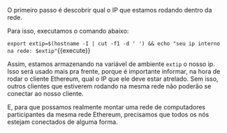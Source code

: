 O primeiro passo é descobrir qual o IP que estamos rodando dentro da rede.

Para isso, executamos o comando abaixo:

`export extip=$(hostname -I | cut -f1 -d ' ') && echo "seu ip interno na rede: $extip"`{{execute}}

Assim, estamos armazenando na variável de ambiente `extip` o nosso ip. Isso será usado mais pra frente, porque é importante informar, na hora de rodar o cliente Ethereum, qual o IP que ele deve estar atrelado. Sem isso, outros clientes que estiverem rodando na mesma rede não poderão se conectar ao nosso cliente.

E, para que possamos realmente montar uma rede de computadores participantes da mesma rede Ethereum, precisamos que todos os nós estejam conectados de alguma forma.